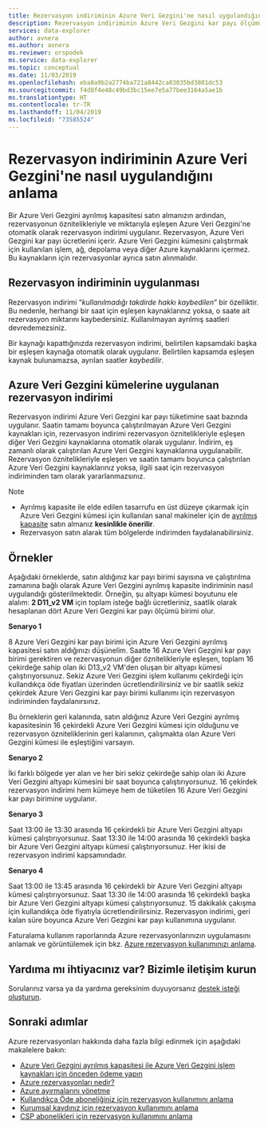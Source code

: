 ```yaml
---
title: Rezervasyon indiriminin Azure Veri Gezgini'ne nasıl uygulandığını anlama
description: Rezervasyon indiriminin Azure Veri Gezgini kar payı ölçümüne nasıl uygulandığını öğrenin.
services: data-explorer
author: avnera
ms.author: avnera
ms.reviewer: orspodek
ms.service: data-explorer
ms.topic: conceptual
ms.date: 11/03/2019
ms.openlocfilehash: eba8a9b2a2774ba721a8442ca03035bd3801dc53
ms.sourcegitcommit: f4d8f4e48c49bd3bc15ee7e5a77bee3164a5ae1b
ms.translationtype: HT
ms.contentlocale: tr-TR
ms.lasthandoff: 11/04/2019
ms.locfileid: "73585524"
---
```

# <a name="understand-how-the-reservation-discount-is-applied-to-azure-data-explorer"></a>Rezervasyon indiriminin Azure Veri Gezgini'ne nasıl uygulandığını anlama

Bir Azure Veri Gezgini ayrılmış kapasitesi satın almanızın ardından, rezervasyonun öznitelikleriyle ve miktarıyla eşleşen Azure Veri Gezgini'ne otomatik olarak rezervasyon indirimi uygulanır. Rezervasyon, Azure Veri Gezgini kar payı ücretlerini içerir. Azure Veri Gezgini kümesini çalıştırmak için kullanılan işlem, ağ, depolama veya diğer Azure kaynaklarını içermez. Bu kaynakların için rezervasyonlar ayrıca satın alınmalıdır.

## <a name="how-reservation-discount-is-applied"></a>Rezervasyon indiriminin uygulanması

Rezervasyon indirimi “*kullanılmadığı takdirde hakkı kaybedilen*” bir özelliktir. Bu nedenle, herhangi bir saat için eşleşen kaynaklarınız yoksa, o saate ait rezervasyon miktarını kaybedersiniz. Kullanılmayan ayrılmış saatleri devredemezsiniz.

Bir kaynağı kapattığınızda rezervasyon indirimi, belirtilen kapsamdaki başka bir eşleşen kaynağa otomatik olarak uygulanır. Belirtilen kapsamda eşleşen kaynak bulunamazsa, ayrılan saatler *kaybedilir*.

## <a name="reservation-discount-applied-to-azure-data-explorer-clusters"></a>Azure Veri Gezgini kümelerine uygulanan rezervasyon indirimi

Rezervasyon indirimi Azure Veri Gezgini kar payı tüketimine saat bazında uygulanır. Saatin tamamı boyunca çalıştırılmayan Azure Veri Gezgini kaynakları için, rezervasyon indirimi rezervasyon öznitelikleriyle eşleşen diğer Veri Gezgini kaynaklarına otomatik olarak uygulanır. İndirim, eş zamanlı olarak çalıştırılan Azure Veri Gezgini kaynaklarına uygulanabilir. Rezervasyon öznitelikleriyle eşleşen ve saatin tamamı boyunca çalıştırılan Azure Veri Gezgini kaynaklarınız yoksa, ilgili saat için rezervasyon indiriminden tam olarak yararlanmazsınız.

> [!NOTE]
> * Ayrılmış kapasite ile elde edilen tasarrufu en üst düzeye çıkarmak için Azure Veri Gezgini kümesi için kullanılan sanal makineler için de [ayrılmış kapasite](../virtual-machines/windows/prepay-reserved-vm-instances.md) satın almanız **kesinlikle önerilir**.
> * Rezervasyon satın alarak tüm bölgelerde indirimden faydalanabilirsiniz.

## <a name="examples"></a>Örnekler

Aşağıdaki örneklerde, satın aldığınız kar payı birimi sayısına ve çalıştırılma zamanına bağlı olarak Azure Veri Gezgini ayrılmış kapasite indiriminin nasıl uygulandığı gösterilmektedir.
Örneğin, şu altyapı kümesi boyutunu ele alalım: **2 D11_v2 VM** için toplam isteğe bağlı ücretleriniz, saatlik olarak hesaplanan dört Azure Veri Gezgini kar payı ölçümü birimi olur. 

**Senaryo 1** 

8 Azure Veri Gezgini kar payı birimi için Azure Veri Gezgini ayrılmış kapasitesi satın aldığınızı düşünelim. Saatte 16 Azure Veri Gezgini kar payı birimi gerektiren ve rezervasyonun diğer öznitelikleriyle eşleşen, toplam 16 çekirdeğe sahip olan iki D13_v2 VM'den oluşan bir altyapı kümesi çalıştırıyorsunuz. Sekiz Azure Veri Gezgini işlem kullanımı çekirdeği için kullandıkça öde fiyatları üzerinden ücretlendirilirsiniz ve bir saatlik sekiz çekirdek Azure Veri Gezgini kar payı birimi kullanımı için rezervasyon indiriminden faydalanırsınız.

Bu örneklerin geri kalanında, satın aldığınız Azure Veri Gezgini ayrılmış kapasitesinin 16 çekirdekli Azure Veri Gezgini kümesi için olduğunu ve rezervasyon özniteliklerinin geri kalanının, çalışmakta olan Azure Veri Gezgini kümesi ile eşleştiğini varsayın.

**Senaryo 2** 

İki farklı bölgede yer alan ve her biri sekiz çekirdeğe sahip olan iki Azure Veri Gezgini altyapı kümesini bir saat boyunca çalıştırıyorsunuz. 16 çekirdek rezervasyon indirimi hem kümeye hem de tüketilen 16 Azure Veri Gezgini kar payı birimine uygulanır.

**Senaryo 3** 

Saat 13:00 ile 13:30 arasında 16 çekirdekli bir Azure Veri Gezgini altyapı kümesi çalıştırıyorsunuz. Saat 13:30 ile 14:00 arasında 16 çekirdekli başka bir Azure Veri Gezgini altyapı kümesi çalıştırıyorsunuz. Her ikisi de rezervasyon indirimi kapsamındadır.

**Senaryo 4** 

Saat 13:00 ile 13:45 arasında 16 çekirdekli bir Azure Veri Gezgini altyapı kümesi çalıştırıyorsunuz. Saat 13:30 ile 14:00 arasında 16 çekirdekli başka bir Azure Veri Gezgini altyapı kümesi çalıştırıyorsunuz. 15 dakikalık çakışma için kullandıkça öde fiyatıyla ücretlendirilirsiniz. Rezervasyon indirimi, geri kalan süre boyunca Azure Veri Gezgini kar payı kullanımına uygulanır.

Faturalama kullanım raporlarında Azure rezervasyonlarınızın uygulamasını anlamak ve görüntülemek için bkz. [Azure rezervasyon kullanımınızı anlama](billing-understand-reserved-instance-usage-ea.md).

## <a name="need-help-contact-us"></a>Yardıma mı ihtiyacınız var? Bizimle iletişim kurun

Sorularınız varsa ya da yardıma gereksinim duyuyorsanız [destek isteği oluşturun](https://go.microsoft.com/fwlink/?linkid=2083458).

## <a name="next-steps"></a>Sonraki adımlar

Azure rezervasyonları hakkında daha fazla bilgi edinmek için aşağıdaki makalelere bakın:

* [Azure Veri Gezgini ayrılmış kapasitesi ile Azure Veri Gezgini işlem kaynakları için önceden ödeme yapın](../data-explorer/pricing-reserved-capacity.md)  
* [Azure rezervasyonları nedir?](billing-save-compute-costs-reservations.md)  
* [Azure ayırmalarını yönetme](billing-manage-reserved-vm-instance.md)  
* [Kullandıkça Öde aboneliğiniz için rezervasyon kullanımını anlama](billing-understand-reserved-instance-usage.md)
* [Kurumsal kaydınız için rezervasyon kullanımını anlama](billing-understand-reserved-instance-usage-ea.md)
* [CSP abonelikleri için rezervasyon kullanımını anlama](https://docs.microsoft.com/partner-center/azure-reservations)
